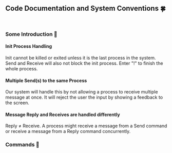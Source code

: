 ## Code Documentation and System Conventions 🍀
<br>



### Some Introduction 🍯
#### Init Process Handling
Init cannot be killed or exited unless it is the last process in the system. 
Send and Receive will also not block the init process.
Enter "!" to finish the whole process.

#### Multiple Send(s) to the same Process
Our system will handle this by not allowing a process to receive multiple message at once. 
It will reject the user the input by showing a feedback to the screen. 

#### Message Reply and Receives are handled differently
Reply ≠ Receive. A process might receive a message from a Send command or receive a message from a Reply command concurrently. 


### Commands 🍵

